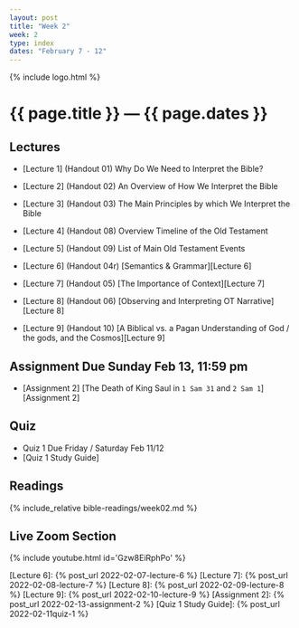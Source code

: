 ```yaml
---
layout: post
title: "Week 2"
week: 2
type: index
dates: "February 7 - 12"
---
```


{% include logo.html %}

# {{ page.title }} &mdash; {{ page.dates }}

## Lectures

- [Lecture 1] (Handout 01) Why Do We Need to Interpret the Bible?
- [Lecture 2] (Handout 02) An Overview of How We Interpret the Bible
- [Lecture 3] (Handout 03) The Main Principles by which We Interpret the Bible
- [Lecture 4] (Handout 08) Overview Timeline of the Old Testament
- [Lecture 5] (Handout 09) List of Main Old Testament Events

- [Lecture 6] (Handout 04r) [Semantics & Grammar][Lecture 6]
- [Lecture 7] (Handout 05) [The Importance of Context][Lecture 7]
- [Lecture 8] (Handout 06) [Observing and Interpreting OT Narrative][Lecture 8]
- [Lecture 9] (Handout 10) [A Biblical vs. a Pagan Understanding of God / the gods, and the Cosmos][Lecture 9]


## Assignment Due Sunday Feb 13, 11:59 pm

- [Assignment 2] [The Death of King Saul in `1 Sam 31` and `2 Sam 1`][Assignment 2]

## Quiz

- Quiz 1 Due Friday / Saturday Feb 11/12
- [Quiz 1 Study Guide]

## Readings

{% include_relative bible-readings/week02.md %}

## Live Zoom Section

{% include youtube.html id='Gzw8EiRphPo' %}

[Lecture 6]: {% post_url 2022-02-07-lecture-6 %}
[Lecture 7]: {% post_url 2022-02-08-lecture-7 %}
[Lecture 8]: {% post_url 2022-02-09-lecture-8 %}
[Lecture 9]: {% post_url 2022-02-10-lecture-9 %}
[Assignment 2]: {% post_url 2022-02-13-assignment-2 %}
[Quiz 1 Study Guide]: {% post_url 2022-02-11quiz-1 %}